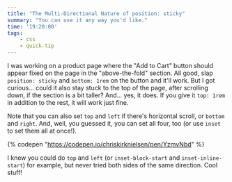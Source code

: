 ```yaml
---
title: "The Multi-Directional Nature of position: sticky"
summary: "You can use it any way you'd like."
time: '19:20:00'
tags:
    - css
    - quick-tip
---
```


I was working on a product page where the "Add to Cart" button should appear fixed on the page in the "above-the-fold" section. All good, slap `position: sticky` and `bottom: 1rem` on the button and it'll work. But I got curious… could it also stay stuck to the top of the page, after scrolling down, if the section is a bit taller? And… yes, it does. If you give it `top: 1rem` in addition to the rest, it will work just fine.

Note that you can also set `top` and `left` if there's horizontal scroll, or `bottom` and `right`. And, well, you guessed it, you can set all four, too (or use `inset` to set them all at once!).

{% codepen "https://codepen.io/chriskirknielsen/pen/YzmvNbd" %}

I knew you could do `top` and `left` (or `inset-block-start` and `inset-inline-start`) for example, but never tried both sides of the same direction. Cool stuff!